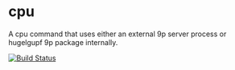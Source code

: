 # cpu
A cpu command that uses either an external 9p server process or hugelgupf 9p package internally.

[![Build Status](https://dev.azure.com/rminnich/u-root/_apis/build/status/u-root.cpu?branchName=master)](https://dev.azure.com/rminnich/u-root/_build/latest?definitionId=4&branchName=master)
